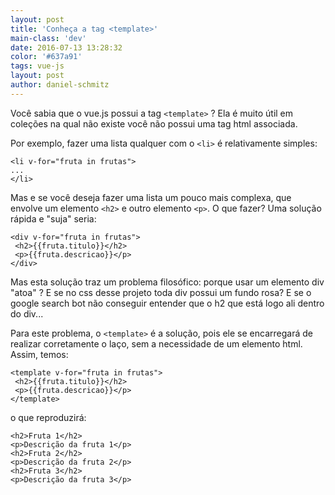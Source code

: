 ```yaml
---
layout: post
title: 'Conheça a tag <template>'
main-class: 'dev'
date: 2016-07-13 13:28:32 
color: '#637a91'
tags: vue-js
layout: post
author: daniel-schmitz
---
```


Você sabia que o vue.js possui a tag `<template>` ? Ela é muito útil em coleções na qual não existe você não possui uma tag html associada. 

Por exemplo, fazer uma lista qualquer com o `<li>` é relativamente simples:

```
<li v-for="fruta in frutas">
...
</li>
```

Mas e se você deseja fazer uma lista um pouco mais complexa, que envolve um elemento `<h2>` e outro elemento `<p>`. O que fazer? Uma solução rápida e "suja" seria:

```
<div v-for="fruta in frutas">
 <h2>{{fruta.titulo}}</h2>
 <p>{{fruta.descricao}}</p>
</div>
```

Mas esta solução traz um problema filosófico: porque usar um elemento div "atoa" ? E se no css desse projeto toda div possui um fundo rosa? E se o google search bot não conseguir entender que o h2 que está logo ali dentro do div... 

Para este problema, o `<template>` é a solução, pois ele se encarregará de realizar corretamente o laço, sem a necessidade de um elemento html. Assim, temos:

```
<template v-for="fruta in frutas">
 <h2>{{fruta.titulo}}</h2>
 <p>{{fruta.descricao}}</p>
</template>
```

o que reproduzirá:

```
<h2>Fruta 1</h2>
<p>Descrição da fruta 1</p>
<h2>Fruta 2</h2>
<p>Descrição da fruta 2</p>
<h2>Fruta 3</h2>
<p>Descrição da fruta 3</p>
```
